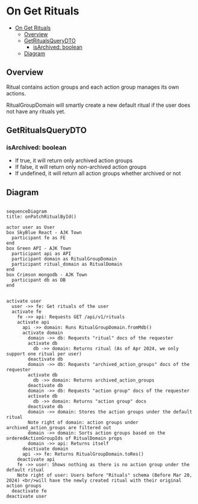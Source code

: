 # On Get Rituals

<!-- TOC -->

- [On Get Rituals](#on-get-rituals)
  - [Overview](#overview)
  - [GetRitualsQueryDTO](#getritualsquerydto)
    - [isArchived: boolean](#isarchived-boolean)
  - [Diagram](#diagram)

<!-- /TOC -->

## Overview

Ritual contains action groups and each action group manages its own actions.

RitualGroupDomain will smartly create a new default ritual if the user does not have any rituals yet.

## GetRitualsQueryDTO

### isArchived: boolean
  - If true, it will return only archived action groups
  - If false, it will return only non-archived action groups
  - If undefined, it will return all action groups whether archived or not

## Diagram
```mermaid

sequenceDiagram
title: onPatchRitualById()

actor user as User
box SkyBlue React - AJK Town
  participant fe as FE
end
box Green API - AJK Town
  participant api as API
  participant domain as RitualGroupDomain
  participant ritual_domain as RitualDomain
end
box Crimson mongodb - AJK Town
  participant db as DB
end


activate user
  user ->> fe: Get rituals of the user
  activate fe
    fe ->> api: Requests GET /api/v1/rituals
    activate api
      api ->> domain: Runs RitualGroupDomain.fromMdb()
      activate domain
        domain ->> db: Requests "ritual" docs of the requester
        activate db
          db ->> domain: Returns ritual (As of Apr 2024, we only support one ritual per user)
        deactivate db
        domain ->> db: Requests "archived_action_groups" docs of the requester
        activate db
          db ->> domain: Returns archived_action_groups
        deactivate db
        domain ->> db: Requests "action group" docs of the requester
        activate db
          db ->> domain: Returns "action group" docs
        deactivate db
        domain ->> domain: Stores the action groups under the default ritual
        Note right of domain: action groups under archived_action_groups are filtered out
        domain ->> domain: Sorts action groups based on the orderedActionGroupIds of RitualDomain props
        domain ->> api: Returns itself
      deactivate domain
      api ->> fe: Returns RitualGroupDomain.toRes()
    deactivate api
    fe ->> user: Shows nothing as there is no action group under the default ritual
    Note right of user: Users before "Rituals" schema (Before Mar 20, 2024) <br/>will have the newly created ritual with their original action groups
  deactivate fe
deactivate user
```
